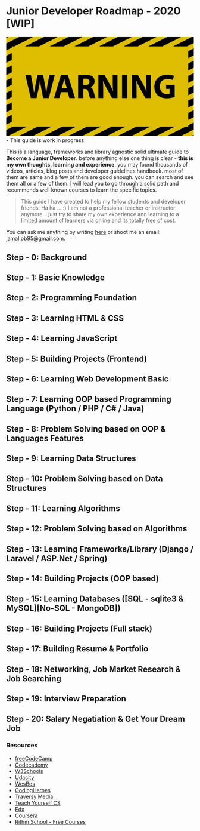 # Junior Developer Roadmap - 2020 [WIP]

![warning](./images/warning.jpg) - This guide is work in progress.

This is a language, frameworks and library agnostic solid ultimate guide to **Become a Junior Developer**. before anything else one thing is clear - **this is my own thoughts, learning and experience**. you may found thousands of videos, articles, blog posts and developer guidelines handbook. most of them are same and a few of them are good enough. you can search and see them all or a few of them. I will lead you to go through a solid path and recommends well known courses to learn the specific topics.

>This guide I have created to help my fellow students and developer friends. Ha ha ... :) I am not a professional teacher or instructor anymore. I just try to share my own experience and learning to a limited amount of learners via online and its totally free of cost.

You can ask me anything by writing [here](https://github.com/jamal-pb95/ama) or shoot me an email: [jamal.pb95@gmail.com](mailto:jamal.pb95@gmail.com).


## Step - 0: Background
## Step - 1: Basic Knowledge
## Step - 2: Programming Foundation
## Step - 3: Learning HTML & CSS
## Step - 4: Learning JavaScript
## Step - 5: Building Projects (Frontend)
## Step - 6: Learning Web Development Basic
## Step - 7: Learning OOP based Programming Language (Python / PHP / C# / Java)
## Step - 8: Problem Solving based on OOP & Languages Features
## Step - 9: Learning Data Structures
## Step - 10: Problem Solving based on Data Structures
## Step - 11: Learning Algorithms
## Step - 12: Problem Solving based on Algorithms
## Step - 13: Learning Frameworks/Library (Django / Laravel / ASP.Net / Spring)
## Step - 14: Building Projects (OOP based)
## Step - 15: Learning Databases ([SQL - sqlite3 & MySQL][No-SQL - MongoDB])
## Step - 16: Building Projects (Full stack)
## Step - 17: Building Resume & Portfolio
## Step - 18: Networking, Job Market Research & Job Searching
## Step - 19: Interview Preparation
## Step - 20: Salary Negatiation & Get Your Dream Job

### Resources
 - [freeCodeCamp](https://www.freecodecamp.org/)
 - [Codecademy](https://www.codecademy.com/)
 - [W3Schools](https://www.w3schools.com/)
 - [Udacity](https://udacity.com/)
 - [WesBos](https://wesbos.com/)
 - [CodingHeroes](https://codingheroes.io/)
 - [Traversy Media](https://www.youtube.com/channel/UC29ju8bIPH5as8OGnQzwJyA)
 - [Teach Yourself CS](https://teachyourselfcs.com/)
 - [Edx](https://www.edx.org/)
 - [Coursera](https://www.coursera.org/)
 - [Rithm School - Free Courses](https://www.rithmschool.com/courses)